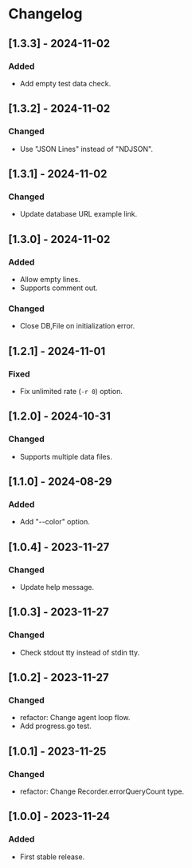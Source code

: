 # Changelog

## [1.3.3] - 2024-11-02

### Added

* Add empty test data check.

## [1.3.2] - 2024-11-02

### Changed

* Use "JSON Lines" instead of "NDJSON".

## [1.3.1] - 2024-11-02

### Changed

* Update database URL example link.

## [1.3.0] - 2024-11-02

### Added

* Allow empty lines.
* Supports comment out.

### Changed

* Close DB,File on initialization error.

## [1.2.1] - 2024-11-01

### Fixed

- Fix unlimited rate (`-r 0`) option.

## [1.2.0] - 2024-10-31

### Changed

- Supports multiple data files.

## [1.1.0] - 2024-08-29

### Added

- Add "--color" option.

## [1.0.4] - 2023-11-27

### Changed

- Update help message.

## [1.0.3] - 2023-11-27

### Changed

- Check stdout tty instead of stdin tty.

## [1.0.2] - 2023-11-27

### Changed

- refactor: Change agent loop flow.
- Add progress.go test.

## [1.0.1] - 2023-11-25

### Changed

- refactor: Change Recorder.errorQueryCount type.

## [1.0.0] - 2023-11-24

### Added

- First stable release.

<!-- cf. https://keepachangelog.com/ -->
